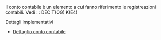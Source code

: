 Il conto contabile è un elemento a cui fanno riferimento le registreazioni contabili.
Vedi
 :  : DEC T(OG) K(E4)

Dettagli implementativi
- [Dettaglio conto contabile](Sorgenti/DOC/OG/OG/CO_D)
